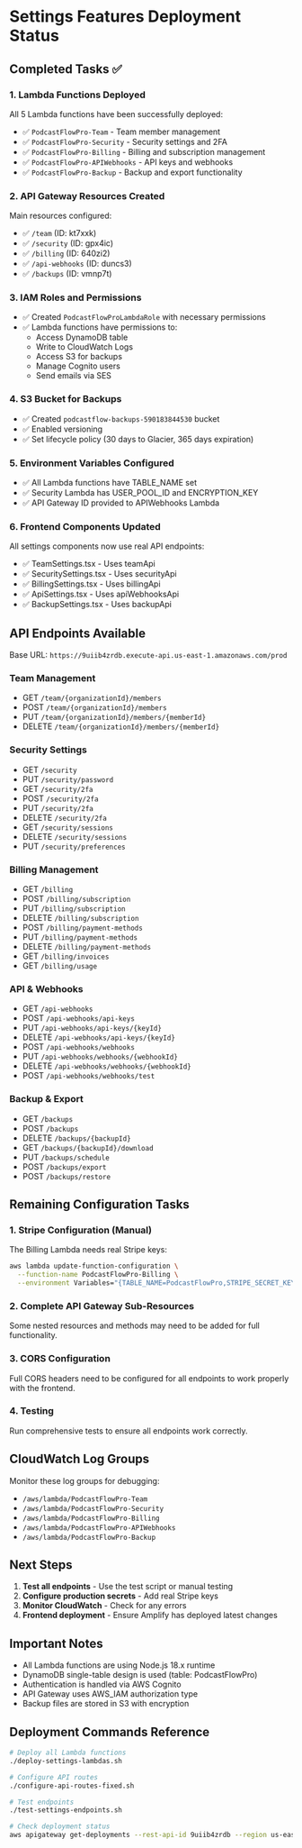 # Settings Features Deployment Status

## Completed Tasks ✅

### 1. Lambda Functions Deployed
All 5 Lambda functions have been successfully deployed:
- ✅ `PodcastFlowPro-Team` - Team member management
- ✅ `PodcastFlowPro-Security` - Security settings and 2FA
- ✅ `PodcastFlowPro-Billing` - Billing and subscription management
- ✅ `PodcastFlowPro-APIWebhooks` - API keys and webhooks
- ✅ `PodcastFlowPro-Backup` - Backup and export functionality

### 2. API Gateway Resources Created
Main resources configured:
- ✅ `/team` (ID: kt7xxk)
- ✅ `/security` (ID: gpx4ic)
- ✅ `/billing` (ID: 640zi2)
- ✅ `/api-webhooks` (ID: duncs3)
- ✅ `/backups` (ID: vmnp7t)

### 3. IAM Roles and Permissions
- ✅ Created `PodcastFlowProLambdaRole` with necessary permissions
- ✅ Lambda functions have permissions to:
  - Access DynamoDB table
  - Write to CloudWatch Logs
  - Access S3 for backups
  - Manage Cognito users
  - Send emails via SES

### 4. S3 Bucket for Backups
- ✅ Created `podcastflow-backups-590183844530` bucket
- ✅ Enabled versioning
- ✅ Set lifecycle policy (30 days to Glacier, 365 days expiration)

### 5. Environment Variables Configured
- ✅ All Lambda functions have TABLE_NAME set
- ✅ Security Lambda has USER_POOL_ID and ENCRYPTION_KEY
- ✅ API Gateway ID provided to APIWebhooks Lambda

### 6. Frontend Components Updated
All settings components now use real API endpoints:
- ✅ TeamSettings.tsx - Uses teamApi
- ✅ SecuritySettings.tsx - Uses securityApi
- ✅ BillingSettings.tsx - Uses billingApi
- ✅ ApiSettings.tsx - Uses apiWebhooksApi
- ✅ BackupSettings.tsx - Uses backupApi

## API Endpoints Available

Base URL: `https://9uiib4zrdb.execute-api.us-east-1.amazonaws.com/prod`

### Team Management
- GET `/team/{organizationId}/members`
- POST `/team/{organizationId}/members`
- PUT `/team/{organizationId}/members/{memberId}`
- DELETE `/team/{organizationId}/members/{memberId}`

### Security Settings
- GET `/security`
- PUT `/security/password`
- GET `/security/2fa`
- POST `/security/2fa`
- PUT `/security/2fa`
- DELETE `/security/2fa`
- GET `/security/sessions`
- DELETE `/security/sessions`
- PUT `/security/preferences`

### Billing Management
- GET `/billing`
- POST `/billing/subscription`
- PUT `/billing/subscription`
- DELETE `/billing/subscription`
- POST `/billing/payment-methods`
- PUT `/billing/payment-methods`
- DELETE `/billing/payment-methods`
- GET `/billing/invoices`
- GET `/billing/usage`

### API & Webhooks
- GET `/api-webhooks`
- POST `/api-webhooks/api-keys`
- PUT `/api-webhooks/api-keys/{keyId}`
- DELETE `/api-webhooks/api-keys/{keyId}`
- POST `/api-webhooks/webhooks`
- PUT `/api-webhooks/webhooks/{webhookId}`
- DELETE `/api-webhooks/webhooks/{webhookId}`
- POST `/api-webhooks/webhooks/test`

### Backup & Export
- GET `/backups`
- POST `/backups`
- DELETE `/backups/{backupId}`
- GET `/backups/{backupId}/download`
- PUT `/backups/schedule`
- POST `/backups/export`
- POST `/backups/restore`

## Remaining Configuration Tasks

### 1. Stripe Configuration (Manual)
The Billing Lambda needs real Stripe keys:
```bash
aws lambda update-function-configuration \
  --function-name PodcastFlowPro-Billing \
  --environment Variables="{TABLE_NAME=PodcastFlowPro,STRIPE_SECRET_KEY=sk_live_YOUR_REAL_KEY}"
```

### 2. Complete API Gateway Sub-Resources
Some nested resources and methods may need to be added for full functionality.

### 3. CORS Configuration
Full CORS headers need to be configured for all endpoints to work properly with the frontend.

### 4. Testing
Run comprehensive tests to ensure all endpoints work correctly.

## CloudWatch Log Groups
Monitor these log groups for debugging:
- `/aws/lambda/PodcastFlowPro-Team`
- `/aws/lambda/PodcastFlowPro-Security`
- `/aws/lambda/PodcastFlowPro-Billing`
- `/aws/lambda/PodcastFlowPro-APIWebhooks`
- `/aws/lambda/PodcastFlowPro-Backup`

## Next Steps

1. **Test all endpoints** - Use the test script or manual testing
2. **Configure production secrets** - Add real Stripe keys
3. **Monitor CloudWatch** - Check for any errors
4. **Frontend deployment** - Ensure Amplify has deployed latest changes

## Important Notes

- All Lambda functions are using Node.js 18.x runtime
- DynamoDB single-table design is used (table: PodcastFlowPro)
- Authentication is handled via AWS Cognito
- API Gateway uses AWS_IAM authorization type
- Backup files are stored in S3 with encryption

## Deployment Commands Reference

```bash
# Deploy all Lambda functions
./deploy-settings-lambdas.sh

# Configure API routes
./configure-api-routes-fixed.sh

# Test endpoints
./test-settings-endpoints.sh

# Check deployment status
aws apigateway get-deployments --rest-api-id 9uiib4zrdb --region us-east-1
```